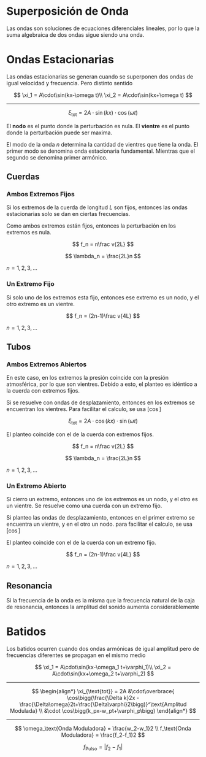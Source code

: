 # Superposición de Onda

Las ondas son soluciones de ecuaciones diferenciales lineales, por lo que la suma algebraica de dos ondas sigue siendo una onda.

# Ondas Estacionarias

Las ondas estacionarias se generan cuando se superponen dos ondas de igual velocidad y frecuencia. Pero distinto sentido

$$
\xi_1 = A\cdot\sin(kx-\omega t)\\
\xi_2 = A\cdot\sin(kx+\omega t)
$$

---

$$
\xi_{\text{tot}} = 2A\cdot\sin(kx)\cdot\cos(\omega t)
$$

El **nodo** es el punto donde la perturbación es nula. El **vientre** es el punto donde la perturbación puede ser maxima.

El modo de la onda $n$ determina la cantidad de vientres que tiene la onda. El primer modo se denomina onda estacionaria fundamental. Mientras que el segundo se denomina primer armónico.

## Cuerdas

### Ambos Extremos Fijos

Si los extremos de la cuerda de longitud $L$ son fijos, entonces las ondas estacionarias solo se dan en ciertas frecuencias.

Como ambos extremos están fijos, entonces la perturbación en los extremos es nula.

$$
f_n = n\frac v{2L}
$$

$$
\lambda_n = \frac{2L}n
$$

$n=1,2,3,...$

### Un Extremo Fijo

Si solo uno de los extremos esta fijo, entonces ese extremo es un nodo, y el otro extremo es un vientre.

$$
f_n = (2n-1)\frac v{4L}
$$

$n=1,2,3,...$

## Tubos

### Ambos Extremos Abiertos

En este caso, en los extremos la presión coincide con la presión atmosférica, por lo que son vientres. Debido a esto, el planteo es idéntico a la cuerda con extremos fijos.

Si se resuelve con ondas de desplazamiento, entonces en los extremos se encuentran los vientres. Para facilitar el calculo, se usa $[\cos]$

$$
\xi_{\text{tot}} = 2A\cdot\cos(kx)\cdot\sin(\omega t)
$$

El planteo coincide con el de la cuerda con extremos fijos.

$$
f_n = n\frac v{2L}
$$

$$
\lambda_n = \frac{2L}n
$$

$n=1,2,3,...$

### Un Extremo Abierto

Si cierro un extremo, entonces uno de los extremos es un nodo, y el otro es un vientre. Se resuelve como una cuerda con un extremo fijo.

Si planteo las ondas de desplazamiento, entonces en el primer extremo se encuentra un vientre, y en el otro un nodo. para facilitar el calculo, se usa $[\cos]$

El planteo coincide con el de la cuerda con un extremo fijo.

$$
f_n = (2n-1)\frac v{4L}
$$

$n=1,2,3,...$

## Resonancia

Si la frecuencia de la onda es la misma que la frecuencia natural de la caja de resonancia, entonces la amplitud del sonido aumenta considerablemente

# Batidos

Los batidos ocurren cuando dos ondas armónicas de igual amplitud pero de frecuencias diferentes se propagan en el mismo medio

$$
\xi_1 = A\cdot\sin(kx-\omega_1 t+\varphi_1)\\
\xi_2 = A\cdot\sin(kx+\omega_2 t+\varphi_2)
$$

---

$$
\begin{align*}
\xi_{\text{tot}} = 2A
&\cdot\overbrace{
\cos\bigg(\frac{\Delta k}2x -\frac{\Delta\omega}2t+\frac{\Delta\varphi}2\bigg)}^\text{Amplitud Modulada}
\\
&\cdot
\cos\bigg(k_px-w_pt+\varphi_p\bigg)
\end{align*}
$$

---

$$
\omega_\text{Onda Moduladora} = \frac{w_2-w_1}2
\\
f_\text{Onda Moduladora}  = \frac{f_2-f_1}2
$$

$$
f_\text{Pulso} = \big|f_2-f_1\big| 
$$